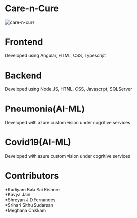 # Care-n-Cure
![care-n-cure](https://care-n-cure.azurewebsites.net/assets/images/title.PNG)

# Frontend 
Developed using Angular, HTML, CSS, Typescript


# Backend
Developed using Node.JS, HTML, CSS, Javascript, SQLServer

# Pneumonia(AI-ML)
Developed with azure custom vision under cognitive services

# Covid19(AI-ML)
Developed with azure custom vision under cognitive services

# Contributors
*Kadiyam Bala Sai Kishore <br/>
*Kavya Jain <br/>
*Shreyan J D Fernandes <br/>
*Srihari Sithu Sudarsan <br/>
*Meghana Chikkam

